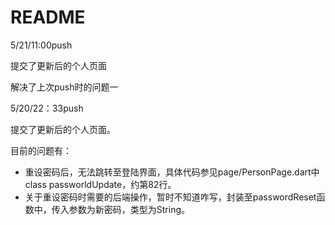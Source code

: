 # README

5/21/11:00push

提交了更新后的个人页面

解决了上次push时的问题一



5/20/22：33push

提交了更新后的个人页面。

目前的问题有：

* 重设密码后，无法跳转至登陆界面，具体代码参见page/PersonPage.dart中class passworldUpdate，约第82行。
* 关于重设密码时需要的后端操作，暂时不知道咋写，封装至passwordReset函数中，传入参数为新密码，类型为String。
